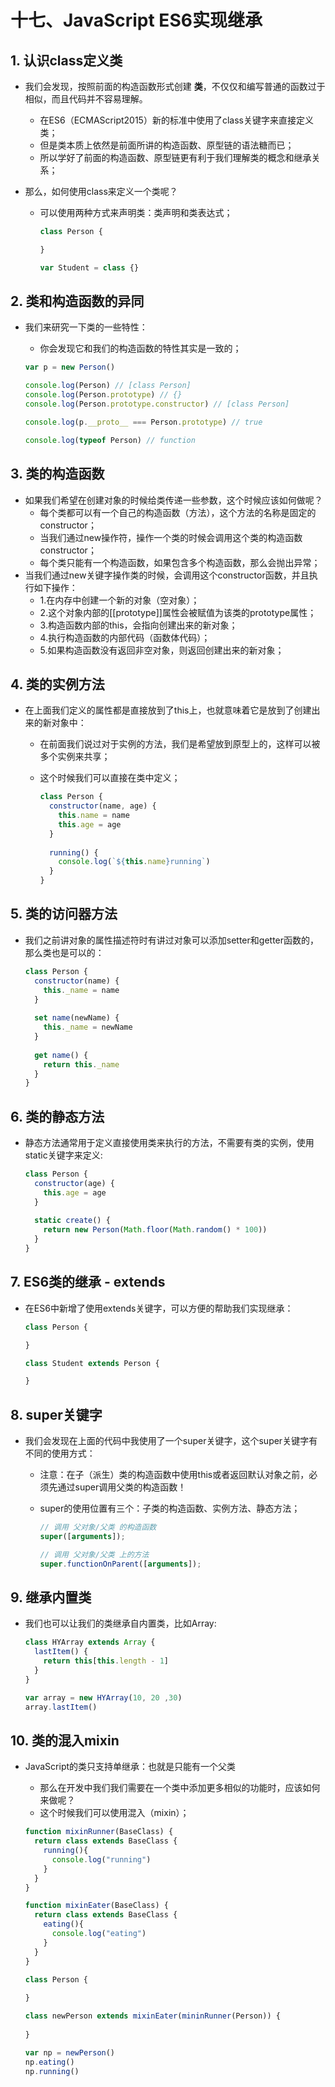 # 十七、JavaScript ES6实现继承

## 1. 认识class定义类

- 我们会发现，按照前面的构造函数形式创建 **类**，不仅仅和编写普通的函数过于相似，而且代码并不容易理解。

  - 在ES6（ECMAScript2015）新的标准中使用了class关键字来直接定义类；
  - 但是类本质上依然是前面所讲的构造函数、原型链的语法糖而已；
  - 所以学好了前面的构造函数、原型链更有利于我们理解类的概念和继承关系；

- 那么，如何使用class来定义一个类呢？

  - 可以使用两种方式来声明类：类声明和类表达式；

    ```javascript
    class Person {
    
    }
    
    var Student = class {}
    ```



## 2. 类和构造函数的异同

- 我们来研究一下类的一些特性：

  - 你会发现它和我们的构造函数的特性其实是一致的；

  ```javascript
  var p = new Person()
  
  console.log(Person) // [class Person]
  console.log(Person.prototype) // {}
  console.log(Person.prototype.constructor) // [class Person]
  
  console.log(p.__proto__ === Person.prototype) // true
  
  console.log(typeof Person) // function
  ```



## 3. 类的构造函数

- 如果我们希望在创建对象的时候给类传递一些参数，这个时候应该如何做呢？
  - 每个类都可以有一个自己的构造函数（方法），这个方法的名称是固定的constructor；
  - 当我们通过new操作符，操作一个类的时候会调用这个类的构造函数constructor；
  - 每个类只能有一个构造函数，如果包含多个构造函数，那么会抛出异常；
- 当我们通过new关键字操作类的时候，会调用这个constructor函数，并且执行如下操作：
  - 1.在内存中创建一个新的对象（空对象）；
  - 2.这个对象内部的[[prototype]]属性会被赋值为该类的prototype属性；
  - 3.构造函数内部的this，会指向创建出来的新对象；
  - 4.执行构造函数的内部代码（函数体代码）；
  - 5.如果构造函数没有返回非空对象，则返回创建出来的新对象；



## 4. 类的实例方法

- 在上面我们定义的属性都是直接放到了this上，也就意味着它是放到了创建出来的新对象中：

  - 在前面我们说过对于实例的方法，我们是希望放到原型上的，这样可以被多个实例来共享；

  - 这个时候我们可以直接在类中定义；

    ```javascript
    class Person {
      constructor(name, age) {
        this.name = name
        this.age = age
      }
      
      running() {
        console.log(`${this.name}running`)
      }
    }
    ```



## 5. 类的访问器方法

- 我们之前讲对象的属性描述符时有讲过对象可以添加setter和getter函数的，那么类也是可以的：

  ```javascript
  class Person {
    constructor(name) {
      this._name = name
    }
    
  	set name(newName) {
      this._name = newName
    }
      
  	get name() {
      return this._name 
    }
  }
  ```



## 6. 类的静态方法

- 静态方法通常用于定义直接使用类来执行的方法，不需要有类的实例，使用static关键字来定义:

  ```javascript
  class Person {
    constructor(age) {
      this.age = age
    }
    
    static create() {
      return new Person(Math.floor(Math.random() * 100))
    }
  }
  ```



## 7. ES6类的继承 - extends

- 在ES6中新增了使用extends关键字，可以方便的帮助我们实现继承：

  ```javascript
  class Person {
  
  }
  
  class Student extends Person {
  
  }
  ```



## 8. super关键字

- 我们会发现在上面的代码中我使用了一个super关键字，这个super关键字有不同的使用方式：

  - 注意：在子（派生）类的构造函数中使用this或者返回默认对象之前，必须先通过super调用父类的构造函数！

  - super的使用位置有三个：子类的构造函数、实例方法、静态方法；

    ```javascript
    // 调用 父对象/父类 的构造函数
    super([arguments]);
    
    // 调用 父对象/父类 上的方法
    super.functionOnParent([arguments]);
    ```



## 9. 继承内置类

- 我们也可以让我们的类继承自内置类，比如Array:

  ```javascript
  class HYArray extends Array {
    lastItem() {
      return this[this.length - 1]
    }
  }
  
  var array = new HYArray(10, 20 ,30)
  array.lastItem()
  ```



## 10. 类的混入mixin

- JavaScript的类只支持单继承：也就是只能有一个父类

  - 那么在开发中我们我们需要在一个类中添加更多相似的功能时，应该如何来做呢？
  - 这个时候我们可以使用混入（mixin）；

  ```JavaScript
  function mixinRunner(BaseClass) {
    return class extends BaseClass {
      running(){
        console.log("running")
      }
    }
  }
  
  function mixinEater(BaseClass) {
    return class extends BaseClass {
      eating(){
        console.log("eating")
      }
    }
  }
  
  class Person {
    
  }
  
  class newPerson extends mixinEater(mininRunner(Person)) {
    
  }
  
  var np = newPerson()
  np.eating()
  np.running()
  ```

